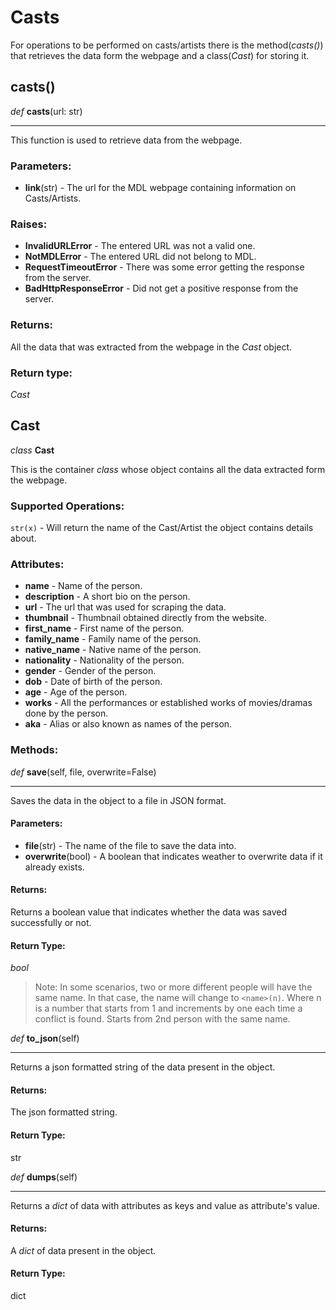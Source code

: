 # Casts
For operations to be performed on casts/artists there is the method(_casts()_) that
retrieves the data form the webpage and a class(_Cast_) for storing it.

## **casts()**

_def_ **casts**(url: str)
***
This function is used to retrieve data from the webpage.

### Parameters:
- **link**(str) - The url for the MDL webpage containing information on Casts/Artists. 

### Raises:
- **InvalidURLError** - The entered URL was not a valid one.
- **NotMDLError** - The entered URL did not belong to MDL.
- **RequestTimeoutError** - There was some error getting the response from the server.
- **BadHttpResponseError** - Did not get a positive response from the server.

### Returns:
All the data that was extracted from the webpage in the _Cast_ object.

### Return type:
_Cast_

## **Cast**

_class_ **Cast**  

This is the container _class_ whose object contains all the data extracted form the webpage.

### Supported Operations:
`str(x)` - Will return the name of the Cast/Artist the object contains details about.

### Attributes:

- **name** - Name of the person.
- **description** - A short bio on the person.
- **url** - The url that was used for scraping the data.
- **thumbnail** - Thumbnail obtained directly from the website.
- **first_name** - First name of the person.
- **family_name** - Family name of the person.
- **native_name** - Native name of the person.
- **nationality** - Nationality of the person.
- **gender** - Gender of the person.
- **dob** - Date of birth of the person.
- **age** - Age of the person.
- **works** - All the performances or established works of movies/dramas done by the person.
- **aka** - Alias or also known as names of the person.

### Methods:

_def_ **save**(self, file, overwrite=False)
***
Saves the data in the object to a file in JSON format.

#### Parameters:
- **file**(str) - The name of the file to save the data into.
- **overwrite**(bool) - A boolean that indicates weather to overwrite data if it already exists.

#### Returns:
Returns a boolean value that indicates whether the data was saved successfully or not.

#### Return Type:
_bool_

>Note: In some scenarios, two or more different people will have the same name. 
> In that case, the name will change to `<name>(n)`. Where n is a number that starts
> from 1 and increments by one each time a conflict is found. Starts from 2nd person
> with the same name.

_def_ **to_json**(self)
***
Returns a json formatted string of the data present in the object.

#### Returns:
The json formatted string.

#### Return Type:
str  

_def_ **dumps**(self)
***
Returns a _dict_ of data with attributes as keys and value as attribute's value.

#### Returns:
A _dict_ of data present in the object.

#### Return Type:
dict  

